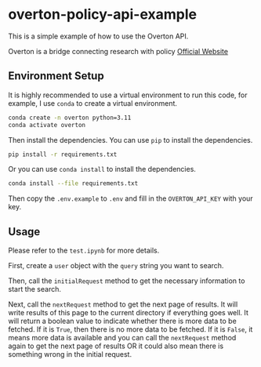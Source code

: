 # overton-policy-api-example

This is a simple example of how to use the Overton API.

Overton is a bridge connecting research with policy [Official Website](https://www.overton.io/about)

## Environment Setup

It is highly recommended to use a virtual environment to run this code, for example, I use `conda` to create a virtual environment.

```bash
conda create -n overton python=3.11
conda activate overton
```

Then install the dependencies. You can use `pip` to install the dependencies.

```bash
pip install -r requirements.txt
```

Or you can use `conda install` to install the dependencies.

```bash
conda install --file requirements.txt
```

Then copy the `.env.example` to `.env` and fill in the `OVERTON_API_KEY` with your key.

## Usage

Please refer to the `test.ipynb` for more details.

First, create a `user` object with the `query` string you want to search.

Then, call the `initialRequest` method to get the necessary information to start the search.

Next, call the `nextRequest` method to get the next page of results. It will write results of this page to the current directory if everything goes well. It will return a boolean value to indicate whether there is more data to be fetched. If it is `True`, then there is no more data to be fetched. If it is `False`, it means more data is available and you can call the `nextRequest` method again to get the next page of results OR it could also mean there is something wrong in the initial request.
